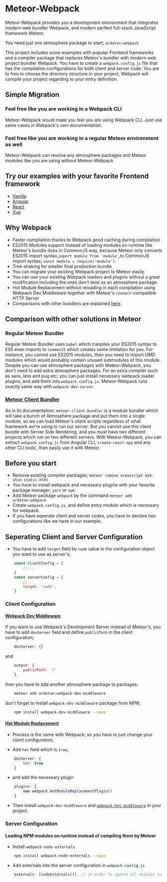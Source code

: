 # Meteor-Webpack

Meteor-Webpack provides you a development environment that integrates modern web bundler Webpack, and modern perfect full-stack JavaScript framework Meteor.

You need just one atmosphere package to start;
`ardatan:webpack`

This project includes some examples with popular Frontend frameworks and a compiler package that replaces Meteor's bundler with modern web project bundler Webpack.
You have to create a `webpack.config.js` file that has the compilation configurations for both client and server code.
You are to free to choose the directory structure in your project, Webpack will compile your project regarding to your entry definition.

## Simple Migration

### Feel free like you are working in a Webpack CLI

Meteor-Webpack would make you feel you are using Webpack CLI. Just use same cases in Webpack's own documentation.

### Feel free like you are working in a regular Meteor environment as well

Meteor-Webpack can resolve any atmosphere packages and Meteor modules like you are using without Meteor-Webpack

## Try our examples with your favorite Frontend framework

- [Vanilla](https://github.com/ardatan/meteor-webpack/tree/master/examples/vanilla)
- [Angular](https://github.com/ardatan/meteor-webpack/tree/master/examples/angular)
- [React](https://github.com/ardatan/meteor-webpack/tree/master/examples/react)
- [Vue](https://github.com/ardatan/meteor-webpack/tree/master/examples/vue)

## Why Webpack

- Faster compilation thanks to Webpack good caching during compilation
- ES2015 Modules support instead of loading modules on runtime like Meteor's bundle does in CommonJS way, because Meteor only converts ES2015 import syntax,`import module from 'module'`,to CommonJS import syntax; `const module = require('module')`.
- Tree-shaking for smaller final production bundle
- You can migrate your existing Webpack project to Meteor easily.
- You can use your existing Webpack loaders and plugins without a great modification including the ones don't exist as an atmosphere package.
- Hot Module Replacement without reloading in each compilation using Webpack Dev Middleware together with Meteor's `connect`-compatible HTTP Server
- Comparisons with other bundlers are explained [here](https://webpack.js.org/comparison/).

## Comparison with other solutions in Meteor

### Regular Meteor Bundler

Regular Meteor Bundler uses `babel` which tranpiles your ES2015 syntax to ES5 even imports to `CommonJS` which creates some limitation for you. For instance, you cannot use ES2015 modules, then you need to import UMD modules which would probably contain unused submodules of this module.
Despite you can use atmosphere packages with Meteor-Webpack, you don't need to add extra atmosphere packages. For an extra compiler such as sass, less and pug etc; you can just install necessary webpack loader plugins, and add them into `webpack.config.js`. Meteor-Webpack runs exactly same way with `webpack-dev-server`.

### [Meteor Client Bundler](https://github.com/Urigo/meteor-client-bundler)

As in its documentation;
`meteor-client-bundler` is a module bundler which will take a bunch of Atmosphere package and put them into a single module, so we can load Meteor's client scripts regardless of what framework we're using to run our server. 
But you cannot use this client bundle with Server Side Rendering, and you must have two different projects which run on two different servers.
With Meteor-Webpack, you can extract `webpack.config.js` from Angular CLI, `create-react-app` and any other CLI tools', then easily use it with Meteor.

## Before you start

- Remove existing compiler packages; `meteor remove ecmascript es5-shim static-html`
- You have to install webpack and necessary plugins with your favorite package manager; `yarn` or `npm`
- Add Meteor package `webpack` by the command `meteor add ardatan:webpack`
- Create `webpack.config.js`, and define entry module which is necessary for webpack.
- If you have seperate client and server codes, you have to declare two configurations like we have in our example.

## Seperating Client and Server Configuration

- You have to add `target` field by `node` value in the configuration object you want to use as server's;

```js
    const clientConfig = {
        //...
    }
    const serverConfig = {
        //...
        target: 'node',
    }
```

### Client Configuration

#### [Webpack Dev Middleware](https://github.com/webpack/webpack-dev-middleware)

If you want to use Webpack's Development Server instead of Meteor's, you have to add `devServer` field and define `publicPath` in the client configuration;

```js
    devServer: {}
```

and

```js
    output: {
        publicPath: '/'
    },
```

then you have to add another atmosphere package to packages;

```bash
    meteor add ardatan:webpack-dev-middleware
```

don't forget to install `webpack-dev-middleware` package from NPM;

```bash
    npm install webpack-dev-middleware --save
```

#### [Hot Module Replacement](https://webpack.js.org/concepts/hot-module-replacement/)

- Process is the same with Webpack; so you have to just change your client configuration;

- Add `hot` field which is `true`,

```js
    devServer: {
        hot: true
    }
```

- and add the necessary plugin

```js
    plugins: {
        new webpack.HotModuleReplacementPlugin()
    }
```

- Then install `webpack-dev-middleware` and [`webpack-hot-middleware`](https://github.com/glenjamin/webpack-hot-middleware) in your project.

### Server Configuration

#### Loading NPM modules on runtime instead of compiling them by Meteor

- Install `webpack-node-externals`

```bash
    npm install webpack-node-externals --save
```

- Add externals into the server configuration in `webpack.config.js`

```js
    externals: [nodeExternals()], // in order to ignore all modules in node_modules folder
```